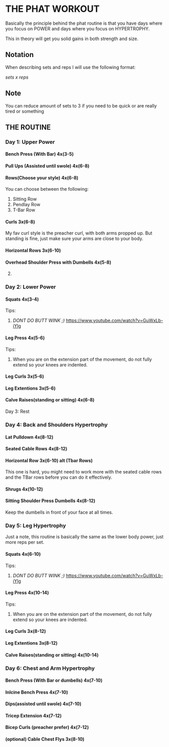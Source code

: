 # THE PHAT WORKOUT
Basically the principle behind the phat routine is that you have days where you focus on POWER and days where you focus on HYPERTROPHY. 

This in theory will get you solid gains in both strength and size. 
## Notation
When describing sets and reps I will use the following format:

*sets x reps*

## Note
You can reduce amount of sets to 3 if you need to be quick or are really tired or something




## THE ROUTINE

### Day 1: Upper Power
#### Bench Press (With Bar) 4x(3-5)
#### Pull Ups (Assisted until swole) 4x(6-8)
#### Rows(Choose your style) 4x(6-8)
You can choose between the following:
1. Sitting Row
2. Pendlay Row
3. T-Bar Row

#### Curls 3x(6-8)
My fav curl style is the preacher curl, with both arms propped up. But standing is fine, just make sure your arms are close to your body.

#### Horizontal Rows 3x(6-10)
#### Overhead Shoulder Press with Dumbells 4x(5-8) 






2. 
### Day 2: Lower Power
#### Squats 4x(3-4)
Tips:
1. *DONT DO BUTT WINK ;)*
https://www.youtube.com/watch?v=GuWxLb-iYlg

#### Leg Press 4x(5-6)
Tips:
1. When you are on the extension part of the movement, do not fully extend so your knees are indented. 
#### Leg Curls 3x(5-6)
#### Leg Extentions 3x(5-6)
#### Calve Raises(standing or sitting) 4x(6-8)

Day 3: Rest
### Day 4: Back and Shoulders Hypertrophy
#### Lat Pulldown 4x(8-12)
#### Seated Cable Rows 4x(8-12)
#### Horizontal Row  3x(6-10) alt (Tbar Rows)
This one is hard, you might need to work more with the seated cable rows and the TBar rows before you can do it effectively. 
#### Shrugs 4x(10-12)
#### Sitting Shoulder Press Dumbells 4x(8-12)
Keep the dumbells in front of your face at all times.



### Day 5: Leg Hypertrophy
Just a note, this routine is basically the same as the lower body power, just more reps per set.

#### Squats 4x(6-10)
Tips:
1. *DONT DO BUTT WINK ;)*
https://www.youtube.com/watch?v=GuWxLb-iYlg

#### Leg Press 4x(10-14)
Tips:
1. When you are on the extension part of the movement, do not fully extend so your knees are indented. 
#### Leg Curls 3x(8-12)
#### Leg Extentions 3x(8-12)
#### Calve Raises(standing or sitting) 4x(10-14)



### Day 6: Chest and Arm Hypertrophy
#### Bench Press (With Bar or dumbells) 4x(7-10)
#### Inlcine Bench Press 4x(7-10)
#### Dips(assisted until swole) 4x(7-10)
#### Tricep Extension 4x(7-12)
#### Bicep Curls (preacher prefer) 4x(7-12)
#### (optional) Cable Chest Flys 3x(8-10)


